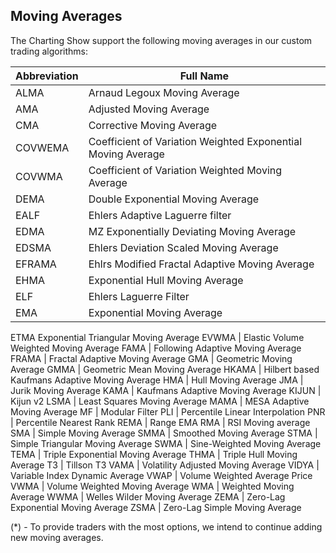## Moving Averages

The Charting Show support the following moving averages in our custom trading algorithms:

| Abbreviation | Full Name                                                    |
| ------------ | ------------------------------------------------------------ |
| ALMA         | Arnaud Legoux Moving Average                                 |
| AMA          | Adjusted Moving Average                                      |
| CMA          | Corrective Moving Average                                    |
| COVWEMA      | Coefficient of Variation Weighted Exponential Moving Average |
| COVWMA       | Coefficient of Variation Weighted Moving Average             |
| DEMA         | Double Exponential Moving Average                            |
| EALF         | Ehlers Adaptive Laguerre filter                              |
| EDMA         | MZ Exponentially Deviating Moving Average                    |
| EDSMA        | Ehlers Deviation Scaled Moving Average                       |
| EFRAMA       | Ehlrs Modified Fractal Adaptive Moving Average               |
| EHMA         | Exponential Hull Moving Average                              |
| ELF          | Ehlers Laguerre Filter                                       |
| EMA          | Exponential Moving Average                                   |

ETMA Exponential Triangular Moving Average
EVWMA | Elastic Volume Weighted Moving Average
FAMA | Following Adaptive Moving Average
FRAMA | Fractal Adaptive Moving Average
GMA | Geometric Moving Average
GMMA | Geometric Mean Moving Average
HKAMA | Hilbert based Kaufmans Adaptive Moving Average
HMA | Hull Moving Average
JMA | Jurik Moving Average
KAMA | Kaufmans Adaptive Moving Average
KIJUN | Kijun v2
LSMA | Least Squares Moving Average
MAMA | MESA Adaptive Moving Average
MF | Modular Filter
PLI | Percentile Linear Interpolation
PNR | Percentile Nearest Rank
REMA | Range EMA
RMA | RSI Moving average
SMA | Simple Moving Average
SMMA | Smoothed Moving Average
STMA | Simple Triangular Moving Average
SWMA | Sine-Weighted Moving Average
TEMA | Triple Exponential Moving Average
THMA | Triple Hull Moving Average
T3 | Tillson T3
VAMA | Volatility Adjusted Moving Average
VIDYA | Variable Index Dynamic Average
VWAP | Volume Weighted Average Price
VWMA | Volume Weighted Moving Average
WMA | Weighted Moving Average
WWMA | Welles Wilder Moving Average
ZEMA | Zero-Lag Exponential Moving Average
ZSMA | Zero-Lag Simple Moving Average

(\*) - To provide traders with the most options, we intend to continue adding new moving averages.
